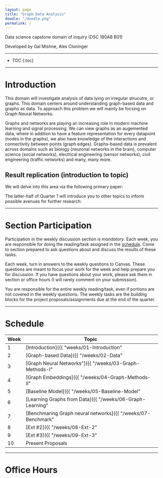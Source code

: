 ```yaml
---
layout: page
title: "Graph Data Analysis"
doodle: "/doodle.png"
permalink: /
---
```


Data science capstone domain of inquiry (DSC 180AB B01)

Developed by Gal Mishne, Alex Cloninger

---
* TOC
{:toc}

---

# Introduction

This domain will investigate analysis of data lying on irregular strucutre, or graphs. This domain centers around understanding graph-based data  and graphs as data. To approach this problem we will mainly be focsing on Graph Neural Networks.

Graphs and networks are playing an increasing role in modern machine learning and signal processing. We can view graphs as an augemented data, where in addition to have a feature representation for every datapoint (nodes in the graphs), we also have knowledge of the interactions and connectivity between points (graph edges). Graphs-based data is prevalent across domains such as biology (neuronal networks in the brain), computer science (social networks), electrical engineering (sensor networks), civil engineering (traffic networks) and many, many more.

## Result replication (introduction to topic)

We will delve into this area via the following primary paper:


The latter-half of Quarter 1 will introduce you to other topics to
inform possible avenues for further research:



---

# Section Participation

Participation in the weekly discussion section is *mandatory*. Each
week, you are responsible for doing the reading/task assigned in the
[schedule](#schedule). Come to section prepared to ask questions about
and discuss the results of these tasks.

Each week, turn in answers to the weekly questions to Canvas. These
questions are meant to focus your work for the week and help prepare
you for discussion. If you have questions about your work, please ask
them in section or office hours (I will rarely comment on your
submission).

You are responsible for the entire weekly reading/task, even if
portions are not covered in the weekly questions. The weekly tasks are
the building blocks for the project proposals/assignments due at the
end of the quarter.

---

# Schedule

|Week|Topic|
|--|--|
|1|[Introduction]({{ "weeks/01-Introduction" | absolute_url }})|
|2|[Graph-based Data]({{ "/weeks/02-Data" | absolute_url }})|
|3|[Graph Neural Networks"]({{ "/weeks/03-Graph-Methods-I" | absolute_url }})|
|4|[Graph Embeddings]({{ "/weeks/04-Graph-Methods-II" | absolute_url }})|
|5|[Baseline Model]({{ "/weeks/05-Baseline-Model" | absolute_url }})|
|6|[Learning Graphs from Data]({{ "/weeks/06-Graph-Learning" | absolute_url }})|
|7|[Benchmaring Graph neural networks]({{ "/weeks/07-Benchmark" | absolute_url }})|
|8|[Ext #2]({{ "/weeks/08-Ext-2" | absolute_url }})|
|9|[Ext #3]({{ "/weeks/09-Ext-3" | absolute_url }})|
|10|Present Proposals|

---

# Office Hours






